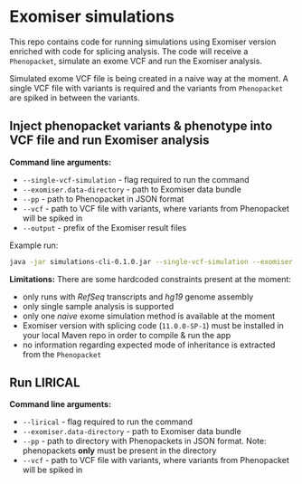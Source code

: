 # Exomiser simulations

This repo contains code for running simulations using Exomiser version enriched with code for splicing analysis. The code will receive a `Phenopacket`, simulate an exome VCF and run the Exomiser analysis.

Simulated exome VCF file is being created in a naive way at the moment. A single VCF file with variants is required and the variants from `Phenopacket` are spiked in between the variants.

## Inject phenopacket variants & phenotype into VCF file and run Exomiser analysis 

**Command line arguments:**
- `--single-vcf-simulation` - flag required to run the command
- `--exomiser.data-directory` - path to Exomiser data bundle
- `--pp` - path to Phenopacket in JSON format
- `--vcf` - path to VCF file with variants, where variants from Phenopacket will be spiked in
- `--output` - prefix of the Exomiser result files

Example run:
```bash
java -jar simulations-cli-0.1.0.jar --single-vcf-simulation --exomiser.data-directory=/path/to/exomiser-data/directory --pp=/path/to/phenopacket.json --vcf=/path/to/vcf --output=/path/to/output
```

**Limitations:**
There are some hardcoded constraints present at the moment:

- only runs with *RefSeq* transcripts and *hg19* genome assembly
- only single sample analysis is supported
- only one *naive* exome simulation method is available at the moment
- Exomiser version with splicing code (`11.0.0-SP-1`) must be installed in your local Maven repo in order to compile & run the app
- no information regarding expected mode of inheritance is extracted from the `Phenopacket` 

## Run LIRICAL

**Command line arguments:**
- `--lirical` - flag required to run the command
- `--exomiser.data-directory` - path to Exomiser data bundle
- `--pp` - path to directory with Phenopackets in JSON format. Note: phenopackets **only** must be present in the directory
- `--vcf` - path to VCF file with variants, where variants from Phenopacket will be spiked in
